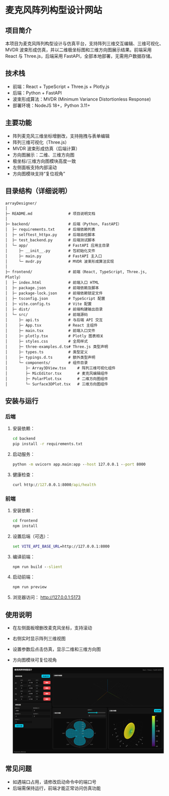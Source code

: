 # 麦克风阵列构型设计网站

## 项目简介
本项目为麦克风阵列构型设计与仿真平台，支持阵列三维交互编辑、三维可视化、MVDR 波束形成仿真，并以二维极坐标图和三维方向图展示结果。前端采用 React 与 Three.js，后端采用 FastAPI，全部本地部署，无需用户数据存储。

## 技术栈
- 前端：React + TypeScript + Three.js + Plotly.js
- 后端：Python + FastAPI
- 波束形成算法：MVDR (Minimum Variance Distortionless Response)
- 部署环境：NodeJS 18+，Python 3.11+

## 主要功能
- 阵列麦克风三维坐标增删改，支持拖拽与表单编辑
- 阵列三维可视化（Three.js）
- MVDR 波束形成仿真（后端计算）
- 方向图展示：二维、三维方向图
- 极坐标/三维方向图模块高度一致
- 左侧面板支持内部滚动
- 方向图模块支持“复位视角”

## 目录结构（详细说明）

```
arrayDesigner/
│
├─ README.md                # 项目说明文档
│
├─ backend/                 # 后端（Python, FastAPI）
│  ├─ requirements.txt      # 后端依赖列表
│  ├─ selftest_httpx.py     # 后端自检脚本
│  ├─ test_backend.py       # 后端测试脚本
│  └─ app/                  # FastAPI 应用主目录
│     ├─ __init__.py        # 包初始化文件
│     ├─ main.py            # FastAPI 主入口
│     └─ mvdr.py            # MVDR 波束形成算法实现
│
├─ frontend/                # 前端（React, TypeScript, Three.js, Plotly）
│  ├─ index.html            # 前端入口 HTML
│  ├─ package.json          # 前端依赖及脚本
│  ├─ package-lock.json     # 前端依赖锁定文件
│  ├─ tsconfig.json         # TypeScript 配置
│  ├─ vite.config.ts        # Vite 配置
│  ├─ dist/                 # 前端构建输出目录
│  └─ src/                  # 前端源码
│     ├─ api.ts             # 与后端 API 交互
│     ├─ App.tsx            # React 主组件
│     ├─ main.tsx           # 前端入口文件
│     ├─ plotly.tsx         # Plotly 图表相关
│     ├─ styles.css         # 全局样式
│     ├─ three-examples.d.ts# Three.js 类型声明
│     ├─ types.ts           # 类型定义
│     ├─ typings.d.ts       # 额外类型声明
│     └─ components/        # 组件目录
│        ├─ Array3DView.tsx     # 阵列三维可视化组件
│        ├─ MicEditor.tsx       # 麦克风编辑组件
│        ├─ PolarPlot.tsx       # 二维方向图组件
│        └─ Surface3DPlot.tsx   # 三维方向图组件
```

## 安装与运行

### 后端
1. 安装依赖：
   ```cmd
   cd backend
   pip install -r requirements.txt
   ```
2. 启动服务：
   ```cmd
   python -m uvicorn app.main:app --host 127.0.0.1 --port 8000
   ```
3. 健康检查：
   ```cmd
   curl http://127.0.0.1:8000/api/health
   ```

### 前端
1. 安装依赖：
   ```cmd
   cd frontend
   npm install
   ```
2. 设置后端（可选）：
   ```cmd
   set VITE_API_BASE_URL=http://127.0.0.1:8000
   ```
3. 编译前端：
   ```cmd
   npm run build --slient
   ```
4. 启动前端：
   ```cmd
   npm run preview
   ```
5. 浏览器访问：
   http://127.0.0.1:5173

## 使用说明
- 在左侧面板增删改麦克风坐标，支持滚动

- 右侧实时显示阵列三维视图

- 设置参数后点击仿真，显示二维和三维方向图

- 方向图模块可复位视角

  ![界面展示](https://github.com/Rabbits-sys/arrayDesigner/blob/main/img/index.jpeg)



## 常见问题
- 如遇端口占用，请修改启动命令中的端口号
- 后端需保持运行，前端才能正常访问仿真功能

